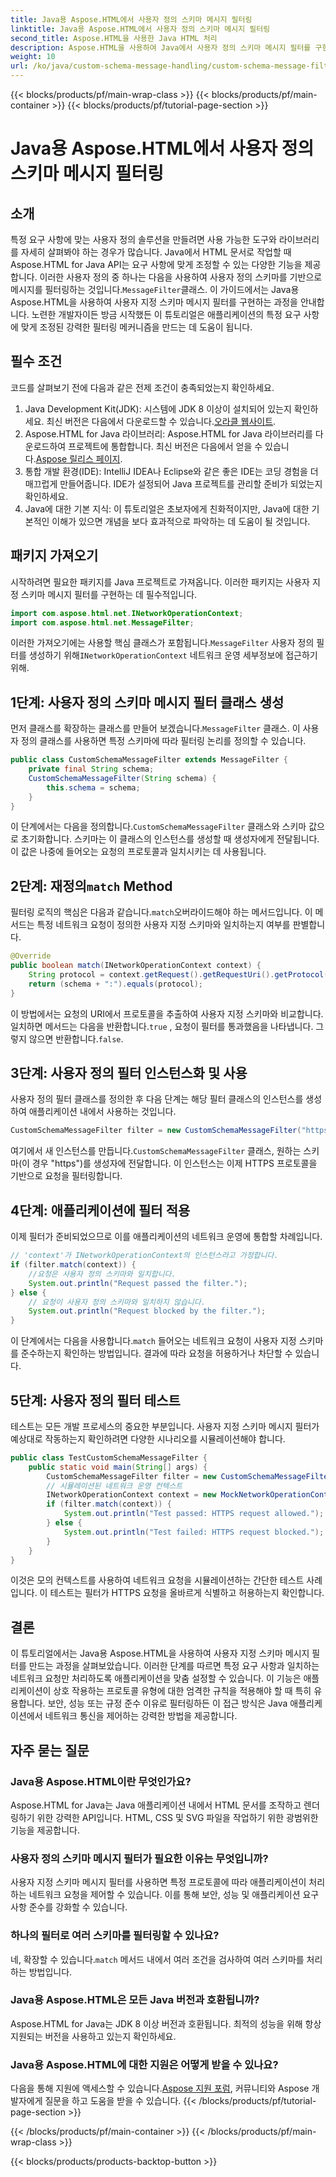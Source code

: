 ```yaml
---
title: Java용 Aspose.HTML에서 사용자 정의 스키마 메시지 필터링
linktitle: Java용 Aspose.HTML에서 사용자 정의 스키마 메시지 필터링
second_title: Aspose.HTML을 사용한 Java HTML 처리
description: Aspose.HTML을 사용하여 Java에서 사용자 정의 스키마 메시지 필터를 구현하는 방법을 알아보세요. 안전하고 맞춤화된 애플리케이션 경험을 위한 단계별 가이드를 따르세요.
weight: 10
url: /ko/java/custom-schema-message-handling/custom-schema-message-filter/
---
```


{{< blocks/products/pf/main-wrap-class >}}
{{< blocks/products/pf/main-container >}}
{{< blocks/products/pf/tutorial-page-section >}}

# Java용 Aspose.HTML에서 사용자 정의 스키마 메시지 필터링

## 소개
 특정 요구 사항에 맞는 사용자 정의 솔루션을 만들려면 사용 가능한 도구와 라이브러리를 자세히 살펴봐야 하는 경우가 많습니다. Java에서 HTML 문서로 작업할 때 Aspose.HTML for Java API는 요구 사항에 맞게 조정할 수 있는 다양한 기능을 제공합니다. 이러한 사용자 정의 중 하나는 다음을 사용하여 사용자 정의 스키마를 기반으로 메시지를 필터링하는 것입니다.`MessageFilter`클래스. 이 가이드에서는 Java용 Aspose.HTML을 사용하여 사용자 지정 스키마 메시지 필터를 구현하는 과정을 안내합니다. 노련한 개발자이든 방금 시작했든 이 튜토리얼은 애플리케이션의 특정 요구 사항에 맞게 조정된 강력한 필터링 메커니즘을 만드는 데 도움이 됩니다.
## 필수 조건
코드를 살펴보기 전에 다음과 같은 전제 조건이 충족되었는지 확인하세요.
1.  Java Development Kit(JDK): 시스템에 JDK 8 이상이 설치되어 있는지 확인하세요. 최신 버전은 다음에서 다운로드할 수 있습니다.[오라클 웹사이트](https://www.oracle.com/java/technologies/javase-jdk11-downloads.html).
2.  Aspose.HTML for Java 라이브러리: Aspose.HTML for Java 라이브러리를 다운로드하여 프로젝트에 통합합니다. 최신 버전은 다음에서 얻을 수 있습니다.[Aspose 릴리스 페이지](https://releases.aspose.com/html/java/).
3. 통합 개발 환경(IDE): IntelliJ IDEA나 Eclipse와 같은 좋은 IDE는 코딩 경험을 더 매끄럽게 만들어줍니다. IDE가 설정되어 Java 프로젝트를 관리할 준비가 되었는지 확인하세요.
4. Java에 대한 기본 지식: 이 튜토리얼은 초보자에게 친화적이지만, Java에 대한 기본적인 이해가 있으면 개념을 보다 효과적으로 파악하는 데 도움이 될 것입니다.
## 패키지 가져오기
시작하려면 필요한 패키지를 Java 프로젝트로 가져옵니다. 이러한 패키지는 사용자 지정 스키마 메시지 필터를 구현하는 데 필수적입니다.
```java
import com.aspose.html.net.INetworkOperationContext;
import com.aspose.html.net.MessageFilter;
```
 이러한 가져오기에는 사용할 핵심 클래스가 포함됩니다.`MessageFilter` 사용자 정의 필터를 생성하기 위해`INetworkOperationContext` 네트워크 운영 세부정보에 접근하기 위해.
## 1단계: 사용자 정의 스키마 메시지 필터 클래스 생성
 먼저 클래스를 확장하는 클래스를 만들어 보겠습니다.`MessageFilter` 클래스. 이 사용자 정의 클래스를 사용하면 특정 스키마에 따라 필터링 논리를 정의할 수 있습니다.
```java
public class CustomSchemaMessageFilter extends MessageFilter {
    private final String schema;
    CustomSchemaMessageFilter(String schema) {
        this.schema = schema;
    }
}
```
 이 단계에서는 다음을 정의합니다.`CustomSchemaMessageFilter` 클래스와 스키마 값으로 초기화합니다. 스키마는 이 클래스의 인스턴스를 생성할 때 생성자에게 전달됩니다. 이 값은 나중에 들어오는 요청의 프로토콜과 일치시키는 데 사용됩니다.
##  2단계: 재정의`match` Method
 필터링 로직의 핵심은 다음과 같습니다.`match`오버라이드해야 하는 메서드입니다. 이 메서드는 특정 네트워크 요청이 정의한 사용자 지정 스키마와 일치하는지 여부를 판별합니다.
```java
@Override
public boolean match(INetworkOperationContext context) {
    String protocol = context.getRequest().getRequestUri().getProtocol();
    return (schema + ":").equals(protocol);
}
```
 이 방법에서는 요청의 URI에서 프로토콜을 추출하여 사용자 지정 스키마와 비교합니다. 일치하면 메서드는 다음을 반환합니다.`true` , 요청이 필터를 통과했음을 나타냅니다. 그렇지 않으면 반환합니다.`false`.
## 3단계: 사용자 정의 필터 인스턴스화 및 사용
사용자 정의 필터 클래스를 정의한 후 다음 단계는 해당 필터 클래스의 인스턴스를 생성하여 애플리케이션 내에서 사용하는 것입니다.
```java
CustomSchemaMessageFilter filter = new CustomSchemaMessageFilter("https");
```
 여기에서 새 인스턴스를 만듭니다.`CustomSchemaMessageFilter` 클래스, 원하는 스키마(이 경우 "https")를 생성자에 전달합니다. 이 인스턴스는 이제 HTTPS 프로토콜을 기반으로 요청을 필터링합니다.
## 4단계: 애플리케이션에 필터 적용
이제 필터가 준비되었으므로 이를 애플리케이션의 네트워크 운영에 통합할 차례입니다.
```java
// 'context'가 INetworkOperationContext의 인스턴스라고 가정합니다.
if (filter.match(context)) {
    //요청은 사용자 정의 스키마와 일치합니다.
    System.out.println("Request passed the filter.");
} else {
    // 요청이 사용자 정의 스키마와 일치하지 않습니다.
    System.out.println("Request blocked by the filter.");
}
```
 이 단계에서는 다음을 사용합니다.`match` 들어오는 네트워크 요청이 사용자 지정 스키마를 준수하는지 확인하는 방법입니다. 결과에 따라 요청을 허용하거나 차단할 수 있습니다.
## 5단계: 사용자 정의 필터 테스트
테스트는 모든 개발 프로세스의 중요한 부분입니다. 사용자 지정 스키마 메시지 필터가 예상대로 작동하는지 확인하려면 다양한 시나리오를 시뮬레이션해야 합니다.
```java
public class TestCustomSchemaMessageFilter {
    public static void main(String[] args) {
        CustomSchemaMessageFilter filter = new CustomSchemaMessageFilter("https");
        // 시뮬레이션된 네트워크 운영 컨텍스트
        INetworkOperationContext context = new MockNetworkOperationContext("https");
        if (filter.match(context)) {
            System.out.println("Test passed: HTTPS request allowed.");
        } else {
            System.out.println("Test failed: HTTPS request blocked.");
        }
    }
}
```
이것은 모의 컨텍스트를 사용하여 네트워크 요청을 시뮬레이션하는 간단한 테스트 사례입니다. 이 테스트는 필터가 HTTPS 요청을 올바르게 식별하고 허용하는지 확인합니다.
## 결론
이 튜토리얼에서는 Java용 Aspose.HTML을 사용하여 사용자 지정 스키마 메시지 필터를 만드는 과정을 살펴보았습니다. 이러한 단계를 따르면 특정 요구 사항과 일치하는 네트워크 요청만 처리하도록 애플리케이션을 맞춤 설정할 수 있습니다. 이 기능은 애플리케이션이 상호 작용하는 프로토콜 유형에 대한 엄격한 규칙을 적용해야 할 때 특히 유용합니다. 보안, 성능 또는 규정 준수 이유로 필터링하든 이 접근 방식은 Java 애플리케이션에서 네트워크 통신을 제어하는 강력한 방법을 제공합니다.
## 자주 묻는 질문
### Java용 Aspose.HTML이란 무엇인가요?
Aspose.HTML for Java는 Java 애플리케이션 내에서 HTML 문서를 조작하고 렌더링하기 위한 강력한 API입니다. HTML, CSS 및 SVG 파일을 작업하기 위한 광범위한 기능을 제공합니다.
### 사용자 정의 스키마 메시지 필터가 필요한 이유는 무엇입니까?
사용자 지정 스키마 메시지 필터를 사용하면 특정 프로토콜에 따라 애플리케이션이 처리하는 네트워크 요청을 제어할 수 있습니다. 이를 통해 보안, 성능 및 애플리케이션 요구 사항 준수를 강화할 수 있습니다.
### 하나의 필터로 여러 스키마를 필터링할 수 있나요?
 네, 확장할 수 있습니다.`match` 메서드 내에서 여러 조건을 검사하여 여러 스키마를 처리하는 방법입니다.
### Java용 Aspose.HTML은 모든 Java 버전과 호환됩니까?
Aspose.HTML for Java는 JDK 8 이상 버전과 호환됩니다. 최적의 성능을 위해 항상 지원되는 버전을 사용하고 있는지 확인하세요.
### Java용 Aspose.HTML에 대한 지원은 어떻게 받을 수 있나요?
 다음을 통해 지원에 액세스할 수 있습니다.[Aspose 지원 포럼](https://forum.aspose.com/c/html/29), 커뮤니티와 Aspose 개발자에게 질문을 하고 도움을 받을 수 있습니다.
{{< /blocks/products/pf/tutorial-page-section >}}

{{< /blocks/products/pf/main-container >}}
{{< /blocks/products/pf/main-wrap-class >}}

{{< blocks/products/products-backtop-button >}}
